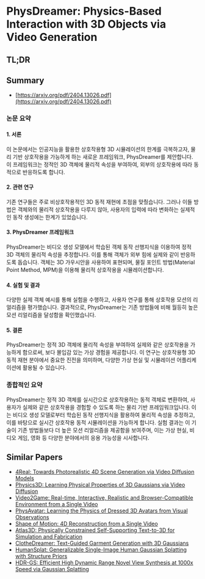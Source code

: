 # PhysDreamer: Physics-Based Interaction with 3D Objects via Video Generation
## TL;DR
## Summary
- [https://arxiv.org/pdf/2404.13026.pdf](https://arxiv.org/pdf/2404.13026.pdf)

### 논문 요약

#### 1. 서론
이 논문에서는 인공지능을 활용한 상호작용형 3D 시뮬레이션의 한계를 극복하고자, 물리 기반 상호작용을 가능하게 하는 새로운 프레임워크, PhysDreamer를 제안합니다. 이 프레임워크는 정적인 3D 객체에 물리적 속성을 부여하여, 외부의 상호작용에 따라 동적으로 반응하도록 합니다.

#### 2. 관련 연구
기존 연구들은 주로 비상호작용적인 3D 동적 재현에 초점을 맞췄습니다. 그러나 이들 방법은 객체와의 물리적 상호작용을 다루지 않아, 사용자의 입력에 따라 변화하는 실제적인 동작 생성에는 한계가 있었습니다.

#### 3. PhysDreamer 프레임워크
PhysDreamer는 비디오 생성 모델에서 학습된 객체 동작 선행지식을 이용하여 정적 3D 객체의 물리적 속성을 추정합니다. 이를 통해 객체가 외부 힘에 실제와 같이 반응하도록 돕습니다. 객체는 3D 가우시안을 사용하여 표현되며, 물질 포인트 방법(Material Point Method, MPM)을 이용해 물리적 상호작용을 시뮬레이션합니다.

#### 4. 실험 및 결과
다양한 실제 객체 예시를 통해 실험을 수행하고, 사용자 연구를 통해 상호작용 모션의 리얼리즘을 평가했습니다. 결과적으로, PhysDreamer는 기존 방법들에 비해 월등히 높은 모션 리얼리즘을 달성함을 확인했습니다.

#### 5. 결론
PhysDreamer는 정적 3D 객체에 물리적 속성을 부여하여 실제와 같은 상호작용을 가능하게 함으로써, 보다 몰입감 있는 가상 경험을 제공합니다. 이 연구는 상호작용형 3D 동적 재현 분야에서 중요한 진전을 의미하며, 다양한 가상 현실 및 시뮬레이션 어플리케이션에 활용될 수 있습니다.

### 종합적인 요약
PhysDreamer는 정적 3D 객체를 실시간으로 상호작용하는 동적 객체로 변환하여, 사용자가 실제와 같은 상호작용을 경험할 수 있도록 하는 물리 기반 프레임워크입니다. 이는 비디오 생성 모델로부터 학습된 동작 선행지식을 활용하여 물리적 속성을 추정하고, 이를 바탕으로 실시간 상호작용 동적 시뮬레이션을 가능하게 합니다. 실험 결과는 이 기술이 기존 방법들보다 더 높은 모션 리얼리즘을 제공함을 보여주며, 이는 가상 현실, 비디오 게임, 영화 등 다양한 분야에서의 응용 가능성을 시사합니다.

## Similar Papers
- [4Real: Towards Photorealistic 4D Scene Generation via Video Diffusion Models](2406.07472.md)
- [Physics3D: Learning Physical Properties of 3D Gaussians via Video Diffusion](2406.04338.md)
- [Video2Game: Real-time, Interactive, Realistic and Browser-Compatible Environment from a Single Video](2404.09833.md)
- [PhysAvatar: Learning the Physics of Dressed 3D Avatars from Visual Observations](2404.04421.md)
- [Shape of Motion: 4D Reconstruction from a Single Video](2407.13764.md)
- [Atlas3D: Physically Constrained Self-Supporting Text-to-3D for Simulation and Fabrication](2405.18515.md)
- [ClotheDreamer: Text-Guided Garment Generation with 3D Gaussians](2406.16815.md)
- [HumanSplat: Generalizable Single-Image Human Gaussian Splatting with Structure Priors](2406.12459.md)
- [HDR-GS: Efficient High Dynamic Range Novel View Synthesis at 1000x Speed via Gaussian Splatting](2405.15125.md)

